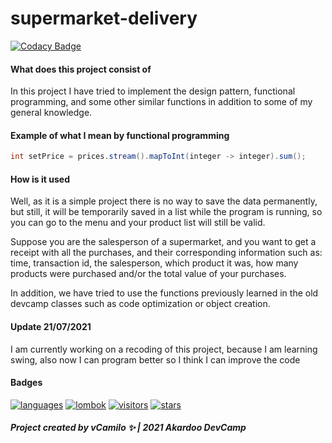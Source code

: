 # supermarket-delivery

[![Codacy Badge](https://api.codacy.com/project/badge/Grade/c7f370b5f11b4b0dba1817c1908cb5fe)](https://app.codacy.com/gh/vCamilx/Supermarket-Delivery?utm_source=github.com&utm_medium=referral&utm_content=vCamilx/Supermarket-Delivery&utm_campaign=Badge_Grade_Settings)

<h4>What does this project consist of</h4>

In this project I have tried to implement the design pattern, functional programming, and some other similar functions
in addition to some of my general knowledge.

<h4>Example of what I mean by functional programming</h4>

```java 
int setPrice = prices.stream().mapToInt(integer -> integer).sum();
```

<h4>How is it used</h4>

Well, as it is a simple project there is no way to save the data permanently, but still, it will be temporarily saved in
a list while the program is running, so you can go to the menu and your product list will still be valid.

Suppose you are the salesperson of a supermarket, and you want to get a receipt with all the purchases, and their
corresponding information such as: time, transaction id, the salesperson, which product it was, how many products were
purchased and/or the total value of your purchases.

In addition, we have tried to use the functions previously learned in the old devcamp classes such as code optimization
or object creation.

<h4>Update 21/07/2021</h4>
<p>I am currently working on a recoding of this project, because I am learning swing, also now I can program better so I think I can improve the code</p>

<h4>Badges</h4>

[![languages](https://img.shields.io/static/v1?label=languages&message=java&color=informational)](https://www.oracle.com/java/)
[![lombok](https://img.shields.io/static/v1?label=lombok&message=v1.18.14&color=informational)](https://projectlombok.org/)
[![visitors](https://img.shields.io/github/watchers/vcamilx/supermarket-delivery?style=social)](https://vcamilx.github.io/)
[![stars](https://img.shields.io/github/stars/vcamilx/supermarket-delivery?style=social)](https://vcamilx.github.io/)

<h4><i>Project created by vCamilo ✨ | 2021 Akardoo DevCamp<i/><h4> 
